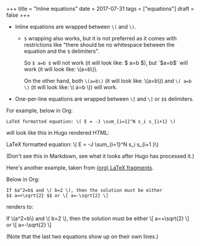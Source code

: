 +++
title = "Inline equations"
date = 2017-07-31
tags = ["equations"]
draft = false
+++

-   Inline equations are wrapped between `\(` and `\)`.
    -   `$` wrapping also works, but it is not preferred as it comes with
        restrictions like "there should be no whitespace between the
        equation and the `$` delimiters".

        So `$ a=b $` will not work (it will look like: $ a=b $), but
        `$a=b$` will work (it will look like: \\(a=b\\)).

        On the other hand, both `\(a=b\)` (it will look like: \\(a=b\\)) and
        `\( a=b \)` (it will look like: \\( a=b \\)) will work.
-   One-per-line equations are wrapped between `\[` and `\]` or `$$`
    delimiters.

For example, below in Org:

```text
LaTeX formatted equation: \( E = -J \sum_{i=1}^N s_i s_{i+1} \)
```

will look like this in Hugo rendered HTML:

LaTeX formatted equation: \\( E = -J \sum\_{i=1}^N s\_i s\_{i+1 }\\)

(Don't see this in Markdown, see what it looks after Hugo has
processed it.)

Here's another example, taken from [(org) LaTeX fragments](https://orgmode.org/manual/LaTeX-fragments.html).

Below in Org:

```text
If $a^2=b$ and \( b=2 \), then the solution must be either
$$ a=+\sqrt{2} $$ or \[ a=-\sqrt{2} \]
```

renders to:

If \\(a^2=b\\) and \\( b=2 \\), then the solution must be either
\\[ a=+\sqrt{2} \\] or \\[ a=-\sqrt{2} \\]

(Note that the last two equations show up on their own lines.)
